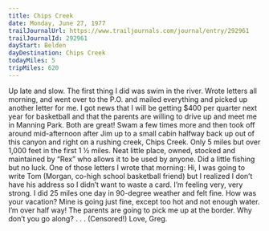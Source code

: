 ```yaml
---
title: Chips Creek
date: Monday, June 27, 1977
trailJournalUrl: https://www.trailjournals.com/journal/entry/292961
trailJournalId: 292961
dayStart: Belden
dayDestination: Chips Creek
todayMiles: 5
tripMiles: 620
---
```

Up late and slow. The first thing I did was swim in the river. Wrote letters all morning, and went over to the P.O. and mailed everything and picked up another letter for me. I got news that I will be getting $400 per quarter next year for basketball and that the parents are willing to drive up and meet me in Manning Park. Both are great! Swam a few times more and then took off around mid-afternoon after Jim up to a small cabin halfway back up out of this canyon and right on a rushing creek, Chips Creek. Only 5 miles but over 1,000 feet in the first 1 ½ miles. Neat little place, owned, stocked and maintained by “Rex” who allows it to be used by anyone. Did a little fishing but no luck. One of those letters I wrote that morning: Hi, I was going to write Tom (Morgan, co-high school basketball friend) but I realized I don’t have his address so I didn’t want to waste a card. I’m feeling very, very strong. I did 25 miles one day in 90-degree weather and felt fine. How was your vacation? Mine is going just fine, except too hot and not enough water. I’m over half way! The parents are going to pick me up at the border. Why don’t you go along? . . . (Censored!) Love, Greg.
